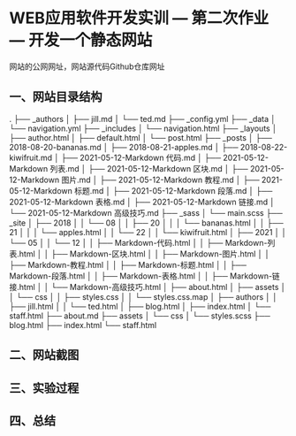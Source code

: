 # WEB应用软件开发实训 — 第二次作业 — 开发一个静态网站

网站的公网网址，网站源代码Github仓库网址

## 一、网站目录结构
.
├── _authors
│   ├── jill.md
│   └── ted.md
├── _config.yml
├── _data
│   └── navigation.yml
├── _includes
│   └── navigation.html
├── _layouts
│   ├── author.html
│   ├── default.html
│   └── post.html
├── _posts
│   ├── 2018-08-20-bananas.md
│   ├── 2018-08-21-apples.md
│   ├── 2018-08-22-kiwifruit.md
│   ├── 2021-05-12-Markdown 代码.md
│   ├── 2021-05-12-Markdown 列表.md
│   ├── 2021-05-12-Markdown 区块.md
│   ├── 2021-05-12-Markdown 图片.md
│   ├── 2021-05-12-Markdown 教程.md
│   ├── 2021-05-12-Markdown 标题.md
│   ├── 2021-05-12-Markdown 段落.md
│   ├── 2021-05-12-Markdown 表格.md
│   ├── 2021-05-12-Markdown 链接.md
│   └── 2021-05-12-Markdown 高级技巧.md
├── _sass
│   └── main.scss
├── _site
│   ├── 2018
│   │   └── 08
│   │       ├── 20
│   │       │   └── bananas.html
│   │       ├── 21
│   │       │   └── apples.html
│   │       └── 22
│   │           └── kiwifruit.html
│   ├── 2021
│   │   └── 05
│   │       └── 12
│   │           ├── Markdown-代码.html
│   │           ├── Markdown-列表.html
│   │           ├── Markdown-区块.html
│   │           ├── Markdown-图片.html
│   │           ├── Markdown-教程.html
│   │           ├── Markdown-标题.html
│   │           ├── Markdown-段落.html
│   │           ├── Markdown-表格.html
│   │           ├── Markdown-链接.html
│   │           └── Markdown-高级技巧.html
│   ├── about.html
│   ├── assets
│   │   └── css
│   │       ├── styles.css
│   │       └── styles.css.map
│   ├── authors
│   │   ├── jill.html
│   │   └── ted.html
│   ├── blog.html
│   ├── index.html
│   └── staff.html
├── about.md
├── assets
│   └── css
│       └── styles.scss
├── blog.html
├── index.html
└── staff.html

## 二、网站截图

## 三、实验过程

## 四、总结
